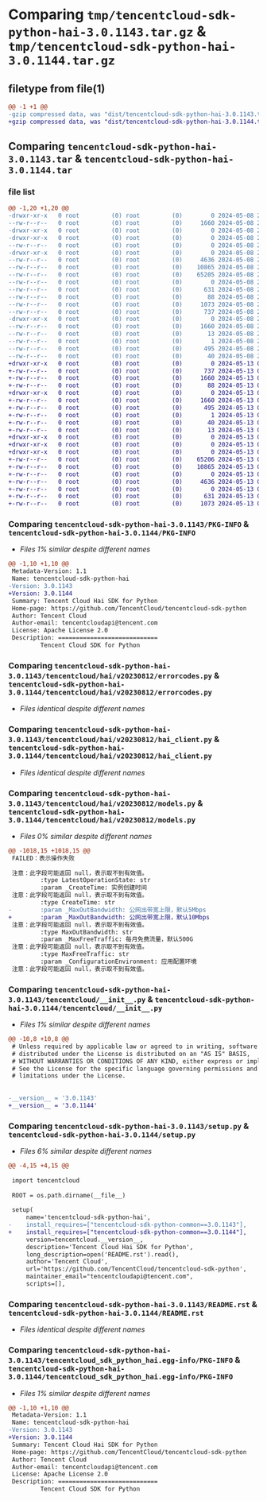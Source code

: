# Comparing `tmp/tencentcloud-sdk-python-hai-3.0.1143.tar.gz` & `tmp/tencentcloud-sdk-python-hai-3.0.1144.tar.gz`

## filetype from file(1)

```diff
@@ -1 +1 @@
-gzip compressed data, was "dist/tencentcloud-sdk-python-hai-3.0.1143.tar", last modified: Wed May  8 21:05:44 2024, max compression
+gzip compressed data, was "dist/tencentcloud-sdk-python-hai-3.0.1144.tar", last modified: Mon May 13 04:52:22 2024, max compression
```

## Comparing `tencentcloud-sdk-python-hai-3.0.1143.tar` & `tencentcloud-sdk-python-hai-3.0.1144.tar`

### file list

```diff
@@ -1,20 +1,20 @@
-drwxr-xr-x   0 root         (0) root         (0)        0 2024-05-08 21:05:44.000000 tencentcloud-sdk-python-hai-3.0.1143/
--rw-r--r--   0 root         (0) root         (0)     1660 2024-05-08 21:05:44.000000 tencentcloud-sdk-python-hai-3.0.1143/PKG-INFO
-drwxr-xr-x   0 root         (0) root         (0)        0 2024-05-08 21:05:44.000000 tencentcloud-sdk-python-hai-3.0.1143/tencentcloud/
-drwxr-xr-x   0 root         (0) root         (0)        0 2024-05-08 21:05:44.000000 tencentcloud-sdk-python-hai-3.0.1143/tencentcloud/hai/
--rw-r--r--   0 root         (0) root         (0)        0 2024-05-08 21:05:44.000000 tencentcloud-sdk-python-hai-3.0.1143/tencentcloud/hai/__init__.py
-drwxr-xr-x   0 root         (0) root         (0)        0 2024-05-08 21:05:44.000000 tencentcloud-sdk-python-hai-3.0.1143/tencentcloud/hai/v20230812/
--rw-r--r--   0 root         (0) root         (0)     4636 2024-05-08 21:05:44.000000 tencentcloud-sdk-python-hai-3.0.1143/tencentcloud/hai/v20230812/errorcodes.py
--rw-r--r--   0 root         (0) root         (0)    10865 2024-05-08 21:05:44.000000 tencentcloud-sdk-python-hai-3.0.1143/tencentcloud/hai/v20230812/hai_client.py
--rw-r--r--   0 root         (0) root         (0)    65205 2024-05-08 21:05:44.000000 tencentcloud-sdk-python-hai-3.0.1143/tencentcloud/hai/v20230812/models.py
--rw-r--r--   0 root         (0) root         (0)        0 2024-05-08 21:05:44.000000 tencentcloud-sdk-python-hai-3.0.1143/tencentcloud/hai/v20230812/__init__.py
--rw-r--r--   0 root         (0) root         (0)      631 2024-05-08 21:05:44.000000 tencentcloud-sdk-python-hai-3.0.1143/tencentcloud/__init__.py
--rw-r--r--   0 root         (0) root         (0)       88 2024-05-08 21:05:44.000000 tencentcloud-sdk-python-hai-3.0.1143/setup.cfg
--rw-r--r--   0 root         (0) root         (0)     1073 2024-05-08 21:05:44.000000 tencentcloud-sdk-python-hai-3.0.1143/setup.py
--rw-r--r--   0 root         (0) root         (0)      737 2024-05-08 21:05:44.000000 tencentcloud-sdk-python-hai-3.0.1143/README.rst
-drwxr-xr-x   0 root         (0) root         (0)        0 2024-05-08 21:05:44.000000 tencentcloud-sdk-python-hai-3.0.1143/tencentcloud_sdk_python_hai.egg-info/
--rw-r--r--   0 root         (0) root         (0)     1660 2024-05-08 21:05:44.000000 tencentcloud-sdk-python-hai-3.0.1143/tencentcloud_sdk_python_hai.egg-info/PKG-INFO
--rw-r--r--   0 root         (0) root         (0)       13 2024-05-08 21:05:44.000000 tencentcloud-sdk-python-hai-3.0.1143/tencentcloud_sdk_python_hai.egg-info/top_level.txt
--rw-r--r--   0 root         (0) root         (0)        1 2024-05-08 21:05:44.000000 tencentcloud-sdk-python-hai-3.0.1143/tencentcloud_sdk_python_hai.egg-info/dependency_links.txt
--rw-r--r--   0 root         (0) root         (0)      495 2024-05-08 21:05:44.000000 tencentcloud-sdk-python-hai-3.0.1143/tencentcloud_sdk_python_hai.egg-info/SOURCES.txt
--rw-r--r--   0 root         (0) root         (0)       40 2024-05-08 21:05:44.000000 tencentcloud-sdk-python-hai-3.0.1143/tencentcloud_sdk_python_hai.egg-info/requires.txt
+drwxr-xr-x   0 root         (0) root         (0)        0 2024-05-13 04:52:22.000000 tencentcloud-sdk-python-hai-3.0.1144/
+-rw-r--r--   0 root         (0) root         (0)      737 2024-05-13 04:52:22.000000 tencentcloud-sdk-python-hai-3.0.1144/README.rst
+-rw-r--r--   0 root         (0) root         (0)     1660 2024-05-13 04:52:22.000000 tencentcloud-sdk-python-hai-3.0.1144/PKG-INFO
+-rw-r--r--   0 root         (0) root         (0)       88 2024-05-13 04:52:22.000000 tencentcloud-sdk-python-hai-3.0.1144/setup.cfg
+drwxr-xr-x   0 root         (0) root         (0)        0 2024-05-13 04:52:22.000000 tencentcloud-sdk-python-hai-3.0.1144/tencentcloud_sdk_python_hai.egg-info/
+-rw-r--r--   0 root         (0) root         (0)     1660 2024-05-13 04:52:22.000000 tencentcloud-sdk-python-hai-3.0.1144/tencentcloud_sdk_python_hai.egg-info/PKG-INFO
+-rw-r--r--   0 root         (0) root         (0)      495 2024-05-13 04:52:22.000000 tencentcloud-sdk-python-hai-3.0.1144/tencentcloud_sdk_python_hai.egg-info/SOURCES.txt
+-rw-r--r--   0 root         (0) root         (0)        1 2024-05-13 04:52:22.000000 tencentcloud-sdk-python-hai-3.0.1144/tencentcloud_sdk_python_hai.egg-info/dependency_links.txt
+-rw-r--r--   0 root         (0) root         (0)       40 2024-05-13 04:52:22.000000 tencentcloud-sdk-python-hai-3.0.1144/tencentcloud_sdk_python_hai.egg-info/requires.txt
+-rw-r--r--   0 root         (0) root         (0)       13 2024-05-13 04:52:22.000000 tencentcloud-sdk-python-hai-3.0.1144/tencentcloud_sdk_python_hai.egg-info/top_level.txt
+drwxr-xr-x   0 root         (0) root         (0)        0 2024-05-13 04:52:22.000000 tencentcloud-sdk-python-hai-3.0.1144/tencentcloud/
+drwxr-xr-x   0 root         (0) root         (0)        0 2024-05-13 04:52:22.000000 tencentcloud-sdk-python-hai-3.0.1144/tencentcloud/hai/
+drwxr-xr-x   0 root         (0) root         (0)        0 2024-05-13 04:52:22.000000 tencentcloud-sdk-python-hai-3.0.1144/tencentcloud/hai/v20230812/
+-rw-r--r--   0 root         (0) root         (0)    65206 2024-05-13 04:52:22.000000 tencentcloud-sdk-python-hai-3.0.1144/tencentcloud/hai/v20230812/models.py
+-rw-r--r--   0 root         (0) root         (0)    10865 2024-05-13 04:52:22.000000 tencentcloud-sdk-python-hai-3.0.1144/tencentcloud/hai/v20230812/hai_client.py
+-rw-r--r--   0 root         (0) root         (0)        0 2024-05-13 04:52:22.000000 tencentcloud-sdk-python-hai-3.0.1144/tencentcloud/hai/v20230812/__init__.py
+-rw-r--r--   0 root         (0) root         (0)     4636 2024-05-13 04:52:22.000000 tencentcloud-sdk-python-hai-3.0.1144/tencentcloud/hai/v20230812/errorcodes.py
+-rw-r--r--   0 root         (0) root         (0)        0 2024-05-13 04:52:22.000000 tencentcloud-sdk-python-hai-3.0.1144/tencentcloud/hai/__init__.py
+-rw-r--r--   0 root         (0) root         (0)      631 2024-05-13 04:52:22.000000 tencentcloud-sdk-python-hai-3.0.1144/tencentcloud/__init__.py
+-rw-r--r--   0 root         (0) root         (0)     1073 2024-05-13 04:52:22.000000 tencentcloud-sdk-python-hai-3.0.1144/setup.py
```

### Comparing `tencentcloud-sdk-python-hai-3.0.1143/PKG-INFO` & `tencentcloud-sdk-python-hai-3.0.1144/PKG-INFO`

 * *Files 1% similar despite different names*

```diff
@@ -1,10 +1,10 @@
 Metadata-Version: 1.1
 Name: tencentcloud-sdk-python-hai
-Version: 3.0.1143
+Version: 3.0.1144
 Summary: Tencent Cloud Hai SDK for Python
 Home-page: https://github.com/TencentCloud/tencentcloud-sdk-python
 Author: Tencent Cloud
 Author-email: tencentcloudapi@tencent.com
 License: Apache License 2.0
 Description: ============================
         Tencent Cloud SDK for Python
```

### Comparing `tencentcloud-sdk-python-hai-3.0.1143/tencentcloud/hai/v20230812/errorcodes.py` & `tencentcloud-sdk-python-hai-3.0.1144/tencentcloud/hai/v20230812/errorcodes.py`

 * *Files identical despite different names*

### Comparing `tencentcloud-sdk-python-hai-3.0.1143/tencentcloud/hai/v20230812/hai_client.py` & `tencentcloud-sdk-python-hai-3.0.1144/tencentcloud/hai/v20230812/hai_client.py`

 * *Files identical despite different names*

### Comparing `tencentcloud-sdk-python-hai-3.0.1143/tencentcloud/hai/v20230812/models.py` & `tencentcloud-sdk-python-hai-3.0.1144/tencentcloud/hai/v20230812/models.py`

 * *Files 0% similar despite different names*

```diff
@@ -1018,15 +1018,15 @@
 FAILED：表示操作失败
 
 注意：此字段可能返回 null，表示取不到有效值。
         :type LatestOperationState: str
         :param _CreateTime: 实例创建时间
 注意：此字段可能返回 null，表示取不到有效值。
         :type CreateTime: str
-        :param _MaxOutBandwidth: 公网出带宽上限，默认5Mbps
+        :param _MaxOutBandwidth: 公网出带宽上限，默认10Mbps
 注意：此字段可能返回 null，表示取不到有效值。
         :type MaxOutBandwidth: str
         :param _MaxFreeTraffic: 每月免费流量，默认500G
 注意：此字段可能返回 null，表示取不到有效值。
         :type MaxFreeTraffic: str
         :param _ConfigurationEnvironment: 应用配置环境
 注意：此字段可能返回 null，表示取不到有效值。
```

### Comparing `tencentcloud-sdk-python-hai-3.0.1143/tencentcloud/__init__.py` & `tencentcloud-sdk-python-hai-3.0.1144/tencentcloud/__init__.py`

 * *Files 1% similar despite different names*

```diff
@@ -10,8 +10,8 @@
 # Unless required by applicable law or agreed to in writing, software
 # distributed under the License is distributed on an "AS IS" BASIS,
 # WITHOUT WARRANTIES OR CONDITIONS OF ANY KIND, either express or implied.
 # See the License for the specific language governing permissions and
 # limitations under the License.
 
 
-__version__ = '3.0.1143'
+__version__ = '3.0.1144'
```

### Comparing `tencentcloud-sdk-python-hai-3.0.1143/setup.py` & `tencentcloud-sdk-python-hai-3.0.1144/setup.py`

 * *Files 6% similar despite different names*

```diff
@@ -4,15 +4,15 @@
 
 import tencentcloud
 
 ROOT = os.path.dirname(__file__)
 
 setup(
     name='tencentcloud-sdk-python-hai',
-    install_requires=["tencentcloud-sdk-python-common==3.0.1143"],
+    install_requires=["tencentcloud-sdk-python-common==3.0.1144"],
     version=tencentcloud.__version__,
     description='Tencent Cloud Hai SDK for Python',
     long_description=open('README.rst').read(),
     author='Tencent Cloud',
     url='https://github.com/TencentCloud/tencentcloud-sdk-python',
     maintainer_email="tencentcloudapi@tencent.com",
     scripts=[],
```

### Comparing `tencentcloud-sdk-python-hai-3.0.1143/README.rst` & `tencentcloud-sdk-python-hai-3.0.1144/README.rst`

 * *Files identical despite different names*

### Comparing `tencentcloud-sdk-python-hai-3.0.1143/tencentcloud_sdk_python_hai.egg-info/PKG-INFO` & `tencentcloud-sdk-python-hai-3.0.1144/tencentcloud_sdk_python_hai.egg-info/PKG-INFO`

 * *Files 1% similar despite different names*

```diff
@@ -1,10 +1,10 @@
 Metadata-Version: 1.1
 Name: tencentcloud-sdk-python-hai
-Version: 3.0.1143
+Version: 3.0.1144
 Summary: Tencent Cloud Hai SDK for Python
 Home-page: https://github.com/TencentCloud/tencentcloud-sdk-python
 Author: Tencent Cloud
 Author-email: tencentcloudapi@tencent.com
 License: Apache License 2.0
 Description: ============================
         Tencent Cloud SDK for Python
```

